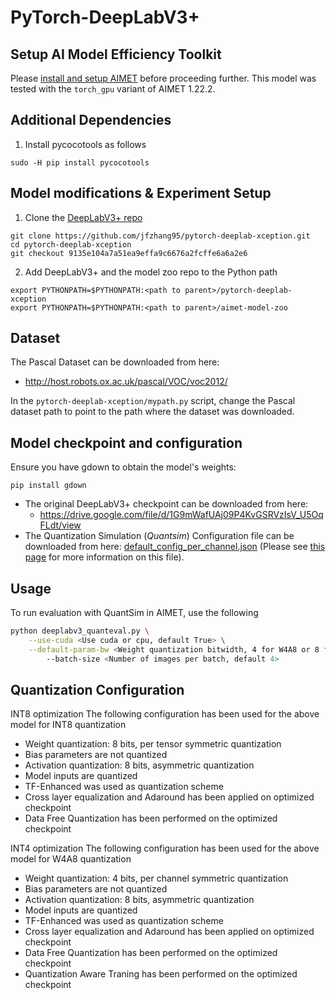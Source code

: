 # PyTorch-DeepLabV3+

## Setup AI Model Efficiency Toolkit
Please [install and setup AIMET](https://github.com/quic/aimet/blob/release-aimet-1.22/packaging/install.md) before proceeding further.
This model was tested with the `torch_gpu` variant of AIMET 1.22.2.

## Additional Dependencies
1. Install pycocotools as follows
```
sudo -H pip install pycocotools
```

## Model modifications & Experiment Setup
1. Clone the [DeepLabV3+ repo](https://github.com/jfzhang95/pytorch-deeplab-xception)
```
git clone https://github.com/jfzhang95/pytorch-deeplab-xception.git
cd pytorch-deeplab-xception
git checkout 9135e104a7a51ea9effa9c6676a2fcffe6a6a2e6
```
2. Add DeepLabV3+ and the model zoo repo to the Python path
```
export PYTHONPATH=$PYTHONPATH:<path to parent>/pytorch-deeplab-xception
export PYTHONPATH=$PYTHONPATH:<path to parent>/aimet-model-zoo
```

## Dataset 
The Pascal Dataset can be downloaded from here:
  - http://host.robots.ox.ac.uk/pascal/VOC/voc2012/

In the `pytorch-deeplab-xception/mypath.py` script, change the Pascal dataset path to point to the path where the dataset was downloaded.

## Model checkpoint and configuration
Ensure you have gdown to obtain the model's weights:  
```
pip install gdown
 ```

- The original DeepLabV3+ checkpoint can be downloaded from here:
  - https://drive.google.com/file/d/1G9mWafUAj09P4KvGSRVzIsV_U5OqFLdt/view
- The Quantization Simulation (*Quantsim*) Configuration file can be downloaded from here: [default_config_per_channel.json](https://github.com/quic/aimet/blob/17bcc525d6188f177837bbb789ccf55a81f6a1b5/TrainingExtensions/common/src/python/aimet_common/quantsim_config/default_config_per_channel.json) (Please see [this page](https://quic.github.io/aimet-pages/releases/1.21.0/user_guide/quantization_configuration.html) for more information on this file).

## Usage
To run evaluation with QuantSim in AIMET, use the following
```bash
python deeplabv3_quanteval.py \
    --use-cuda <Use cuda or cpu, default True> \
    --default-param-bw <Weight quantization bitwidth, 4 for W4A8 or 8 for W8A8>
		--batch-size <Number of images per batch, default 4>
```

## Quantization Configuration
INT8 optimization
The following configuration has been used for the above model for INT8 quantization
- Weight quantization: 8 bits, per tensor symmetric quantization
- Bias parameters are not quantized
- Activation quantization: 8 bits, asymmetric quantization
- Model inputs are quantized
- TF-Enhanced was used as quantization scheme
- Cross layer equalization and Adaround has been applied on optimized checkpoint
- Data Free Quantization has been performed on the optimized checkpoint

INT4 optimization
The following configuration has been used for the above model for W4A8 quantization
- Weight quantization: 4 bits, per channel symmetric quantization
- Bias parameters are not quantized
- Activation quantization: 8 bits, asymmetric quantization
- Model inputs are quantized
- TF-Enhanced was used as quantization scheme
- Cross layer equalization and Adaround has been applied on optimized checkpoint
- Data Free Quantization has been performed on the optimized checkpoint
- Quantization Aware Traning has been performed on the optimized checkpoint
